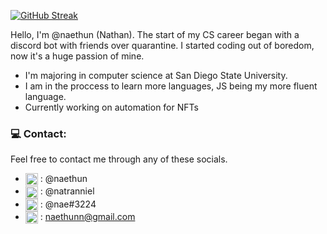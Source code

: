 [![GitHub Streak](http://github-readme-streak-stats.herokuapp.com?user=naethun&theme=tokyonight)](https://git.io/streak-stats)

Hello, I'm @naethun (Nathan). The start of my CS career began with a discord bot with friends over quarantine. I started coding out of boredom, now it's a huge passion of mine. 

- I'm majoring in computer science at San Diego State University.
- I am in the proccess to learn more languages, JS being my more fluent language.
- Currently working on automation for NFTs

### 💻 Contact:

Feel free to contact me through any of these socials.

- <img align="center" src="https://camo.githubusercontent.com/a48b01b5b94158fc6de2897b2f64974ded93d50bbad57031e1e501193b17706f/68747470733a2f2f75706c6f61642e77696b696d656469612e6f72672f77696b6970656469612f636f6d6d6f6e732f7468756d622f342f34662f547769747465722d6c6f676f2e7376672f3234393170782d547769747465722d6c6f676f2e7376672e706e67" height="20"/> : @naethun
- <img align="center" src="https://camo.githubusercontent.com/c2c124afbfeb71d9e9670ebb941d7a378b30b2c5e80127a6292326c0de616e48/68747470733a2f2f75706c6f61642e77696b696d656469612e6f72672f77696b6970656469612f636f6d6d6f6e732f7468756d622f612f61352f496e7374616772616d5f69636f6e2e706e672f3230343870782d496e7374616772616d5f69636f6e2e706e67" height="20"/> : @natranniel
- <img align="center" src="https://camo.githubusercontent.com/a211454a3e1d77188f00bcfdf9e36cc99f2f946c3bc811572ace9c19a5489f8f/68747470733a2f2f63646e2e6c6f676f6a6f792e636f6d2f77702d636f6e74656e742f75706c6f6164732f32303231303432323039353033372f646973636f72642d6d6173636f742e706e67" height="20"/> : @nae#3224
- <img align="center" src="https://camo.githubusercontent.com/1ca74c6e5bbcc21f6d8f952ce0f773c2aec6863f54518ce24133bb502bfe276a/68747470733a2f2f75706c6f61642e77696b696d656469612e6f72672f77696b6970656469612f636f6d6d6f6e732f7468756d622f372f37652f476d61696c5f69636f6e5f253238323032302532392e7376672f3235363070782d476d61696c5f69636f6e5f253238323032302532392e7376672e706e67" height="20"/> : naethunn@gmail.com
